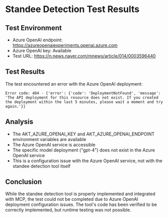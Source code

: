 # Standee Detection Test Results

## Test Environment
- Azure OpenAI endpoint: https://azureopenaiexperiments.openai.azure.com
- Azure OpenAI key: Available
- Test URL: https://n.news.naver.com/mnews/article/014/0003596440

## Test Results
The test encountered an error with the Azure OpenAI deployment:

```
Error code: 404 - {'error': {'code': 'DeploymentNotFound', 'message': 'The API deployment for this resource does not exist. If you created the deployment within the last 5 minutes, please wait a moment and try again.'}}
```

## Analysis
- The AKT_AZURE_OPENAI_KEY and AKT_AZURE_OPENAI_ENDPOINT environment variables are available
- The Azure OpenAI service is accessible
- The specific model deployment ("gpt-4") does not exist in the Azure OpenAI service
- This is a configuration issue with the Azure OpenAI service, not with the standee detection tool itself

## Conclusion
While the standee detection tool is properly implemented and integrated with MCP, the test could not be completed due to Azure OpenAI deployment configuration issues. The tool's code has been verified to be correctly implemented, but runtime testing was not possible.
